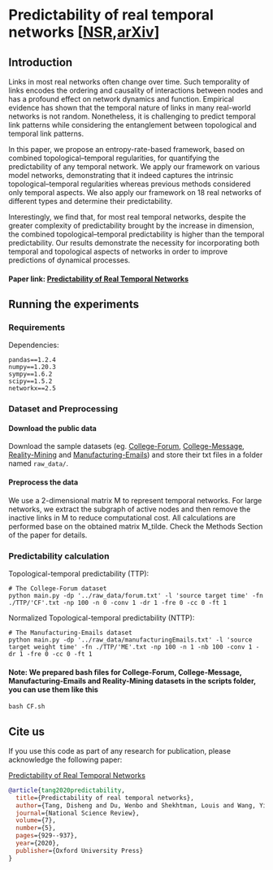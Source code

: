 # Predictability of real temporal networks [[NSR](https://doi.org/10.1093/nsr/nwaa015),[arXiv](https://arxiv.org/abs/2007.04828)] 




## Introduction

Links in most real networks often change over time. Such temporality of links encodes the ordering and causality of interactions between nodes and has a profound effect on network dynamics and function. Empirical evidence has shown that the temporal nature of links in many real-world networks is not random. Nonetheless, it is challenging to predict temporal link patterns while considering the entanglement between topological and temporal link patterns. 

In this paper, we propose an entropy-rate-based framework, based on combined topological–temporal regularities, for quantifying the predictability of any temporal network. We apply our framework on various model networks, demonstrating that it indeed captures the intrinsic topological–temporal regularities whereas previous methods considered only temporal aspects. We also apply our framework on 18 real networks of different types and determine their predictability. 

Interestingly, we find that, for most real temporal networks, despite the greater complexity of predictability brought by the increase in dimension, the combined topological–temporal predictability is higher than the temporal predictability. Our results demonstrate the necessity for incorporating both temporal and topological aspects of networks in order to improve predictions of dynamical processes.


#### Paper link: [Predictability of Real Temporal Networks](https://doi.org/10.1093/nsr/nwaa015)


## Running the experiments

### Requirements

Dependencies:

```{bash}
pandas==1.2.4
numpy==1.20.3
sympy==1.6.2
scipy==1.5.2
networkx==2.5
```

### Dataset and Preprocessing

#### Download the public data
Download the sample datasets (eg. [College-Forum](http://konect.cc/networks/opsahl-ucforum/), [College-Message](https://snap.stanford.edu/data/CollegeMsg.html), [Reality-Mining](http://konect.cc/networks/mit/) and [Manufacturing-Emails](http://konect.cc/networks/radoslaw_email/)) and store their txt files in a folder named
```raw_data/```.

#### Preprocess the data
We use a 2-dimensional matrix M to represent temporal networks. For large networks, we extract the subgraph of active nodes and then remove the inactive links in M to reduce computational cost. All calculations are performed base on the obtained matrix M_tilde. Check the Methods Section of the paper for details.

### Predictability calculation

Topological-temporal predictability (TTP):
```{bash}
# The College-Forum dataset
python main.py -dp '../raw_data/forum.txt' -l 'source target time' -fn ./TTP/'CF'.txt -np 100 -n 0 -conv 1 -dr 1 -fre 0 -cc 0 -ft 1
```

Normalized Topological-temporal predictability (NTTP):
```{bash}
# The Manufacturing-Emails dataset
python main.py -dp '../raw_data/manufacturingEmails.txt' -l 'source target weight time' -fn ./TTP/'ME'.txt -np 100 -n 1 -nb 100 -conv 1 -dr 1 -fre 0 -cc 0 -ft 1
```

#### Note: We prepared bash files for College-Forum, College-Message, Manufacturing-Emails and Reality-Mining datasets in the scripts folder, you can use them like this
```{bash}
bash CF.sh
```


## Cite us
If you use this code as part of any research for publication, please acknowledge the following paper:

[Predictability of Real Temporal Networks](https://doi.org/10.1093/nsr/nwaa015)

```bibtex
@article{tang2020predictability,
  title={Predictability of real temporal networks},
  author={Tang, Disheng and Du, Wenbo and Shekhtman, Louis and Wang, Yijie and Havlin, Shlomo and Cao, Xianbin and Yan, Gang},
  journal={National Science Review},
  volume={7},
  number={5},
  pages={929--937},
  year={2020},
  publisher={Oxford University Press}
}
```


